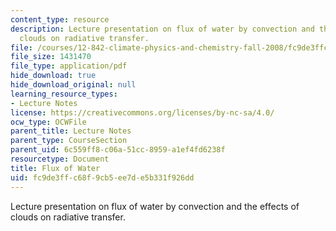```yaml
---
content_type: resource
description: Lecture presentation on flux of water by convection and the effects of
  clouds on radiative transfer.
file: /courses/12-842-climate-physics-and-chemistry-fall-2008/fc9de3ffc68f9cb5ee7de5b331f926dd_part3_lec4.pdf
file_size: 1431470
file_type: application/pdf
hide_download: true
hide_download_original: null
learning_resource_types:
- Lecture Notes
license: https://creativecommons.org/licenses/by-nc-sa/4.0/
ocw_type: OCWFile
parent_title: Lecture Notes
parent_type: CourseSection
parent_uid: 6c559ff8-c06a-51cc-8959-a1ef4fd6238f
resourcetype: Document
title: Flux of Water
uid: fc9de3ff-c68f-9cb5-ee7d-e5b331f926dd
---
```

Lecture presentation on flux of water by convection and the effects of clouds on radiative transfer.